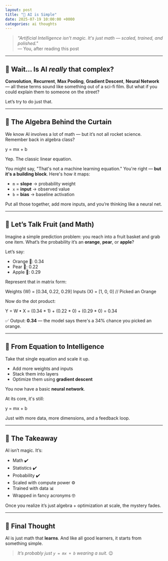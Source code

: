 ```yaml
---
layout: post
title: "🧠 AI is Simple"
date: 2025-07-19 10:00:00 +0000
categories: ai thoughts
---
```


<div class="ai-post">

> _"Artificial Intelligence isn't magic. It's just math — scaled, trained, and polished."_  
> — You, after reading this post

---

## 🤖 Wait... Is AI *really* that complex?

**Convolution**, **Recurrent**, **Max Pooling**, **Gradient Descent**, **Neural Network** — all these terms sound like something out of a sci-fi film. But what if you could explain them to someone on the street?

Let’s try to do just that.

---

## 🧮 The Algebra Behind the Curtain

We know AI involves a lot of math — but it’s not all rocket science. Remember back in algebra class?

y = mx + b


Yep. The classic linear equation.

You might say, "That's not a machine learning equation." You're right — **but it's a building block**. Here's how it maps:

- `m` = **slope** → probability weight  
- `x` = **input** → observed value  
- `b` = **bias** → baseline activation

Put all those together, add more inputs, and you’re thinking like a neural net.

---

## 🍊 Let’s Talk Fruit (and Math)

Imagine a simple prediction problem: you reach into a fruit basket and grab one item. What’s the probability it’s an **orange**, **pear**, or **apple**?

Let’s say:

- Orange 🍊: 0.34  
- Pear 🍐: 0.22  
- Apple 🍎: 0.29

Represent that in matrix form:

Weights (W) = [0.34, 0.22, 0.29]
Inputs (X) = [1, 0, 0] // Picked an Orange


Now do the dot product:

Y = W • X = (0.34 * 1) + (0.22 * 0) + (0.29 * 0) = 0.34


✅ Output: **0.34** — the model says there's a 34% chance you picked an orange.

---

## 🧠 From Equation to Intelligence

Take that single equation and scale it up.

- Add more weights and inputs  
- Stack them into layers  
- Optimize them using **gradient descent**

You now have a basic **neural network**.

At its core, it's still:

y = mx + b


Just with more data, more dimensions, and a feedback loop.

---

## 🎯 The Takeaway

AI isn’t magic. It’s:

- Math ✔️  
- Statistics ✔️  
- Probability ✔️  
- Scaled with compute power ⚙️  
- Trained with data 📊  
- Wrapped in fancy acronyms 🤓

Once you realize it’s just algebra + optimization at scale, the mystery fades.

---

## 🚀 Final Thought

AI is just math that **learns**. And like all good learners, it starts from something simple.

> _It’s probably just `y = mx + b` wearing a suit._ 😉

</div>